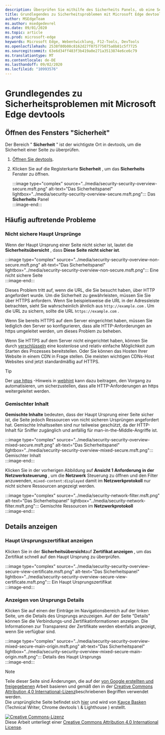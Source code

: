 ```yaml
---
description: Überprüfen Sie mithilfe des Sicherheits Panels, ob eine Seite vollständig durch HTTPS geschützt ist.
title: Grundlegendes zu Sicherheitsproblemen mit Microsoft Edge devtools
author: MSEdgeTeam
ms.author: msedgedevrel
ms.date: 09/01/2020
ms.topic: article
ms.prod: microsoft-edge
keywords: Microsoft Edge, Webentwicklung, F12-Tools, DevTools
ms.openlocfilehash: 2538f80b08c8162d27f075775075a8b81c5f7725
ms.sourcegitcommit: 63e6d34ff483f3b419a0e271a3513874e6ce6c79
ms.translationtype: MT
ms.contentlocale: de-DE
ms.lasthandoff: 09/02/2020
ms.locfileid: "10993576"
---
```

<!-- Copyright Kayce Basques 

   Licensed under the Apache License, Version 2.0 (the "License");
   you may not use this file except in compliance with the License.
   You may obtain a copy of the License at

       https://www.apache.org/licenses/LICENSE-2.0

   Unless required by applicable law or agreed to in writing, software
   distributed under the License is distributed on an "AS IS" BASIS,
   WITHOUT WARRANTIES OR CONDITIONS OF ANY KIND, either express or implied.
   See the License for the specific language governing permissions and
   limitations under the License.  -->  





# Grundlegendes zu Sicherheitsproblemen mit Microsoft Edge devtools   

  

<!--Use the **Security** Panel in [Microsoft Edge DevTools][MicrosoftEdgeDevTools] to make sure HTTPS is properly implemented on a page.  See **Why HTTPS Matters** to learn why every website should be protected with HTTPS, even sites that do not handle sensitive user data.  -->  

<!--todo: add section when why-https is available -->  

## Öffnen des Fensters "Sicherheit"   

Der Bereich " **Sicherheit** " ist der wichtigste Ort in devtools, um die Sicherheit einer Seite zu überprüfen.  

1.  [Öffnen Sie devtools][DevToolsOpen].  
1.  Klicken Sie auf die Registerkarte **Sicherheit** , um das **Sicherheits** Fenster zu öffnen.  
    
    :::image type="complex" source="../media/security-security-overview-secure.msft.png" alt-text="Das Sicherheitspanel" lightbox="../media/security-security-overview-secure.msft.png":::
       Das **Sicherheits** Panel  
    :::image-end:::  
    
## Häufig auftretende Probleme   

### Nicht sichere Haupt Ursprünge   

Wenn der Haupt Ursprung einer Seite nicht sicher ist, lautet die **Sicherheitsübersicht** , dass **Diese Seite nicht sicher ist**.  

:::image type="complex" source="../media/security-security-overview-non-secure.msft.png" alt-text="Das Sicherheitspanel" lightbox="../media/security-security-overview-non-secure.msft.png":::
   Eine nicht sichere Seite  
:::image-end:::  

Dieses Problem tritt auf, wenn die URL, die Sie besucht haben, über HTTP angefordert wurde.  Um die Sicherheit zu gewährleisten, müssen Sie Sie über HTTPS anfordern.  Wenn Sie beispielsweise die URL in der Adressleiste betrachten, sieht Sie wahrscheinlich ähnlich aus `http://example.com` .  Um die URL zu sichern, sollte die URL `https://example.com` .  

Wenn Sie bereits HTTPS auf dem Server eingerichtet haben, müssen Sie lediglich den Server so konfigurieren, dass alle HTTP-Anforderungen an https umgeleitet werden, um dieses Problem zu beheben.  

Wenn Sie HTTPS auf dem Server nicht eingerichtet haben, können Sie durch [verschlüsseln][LetsEncrypt] eine ﻿kostenlose und relativ einfache Möglichkeit zum Starten des Prozesses bereitstellen.  Oder Sie können das Hosten Ihrer Website in einem CDN in Frage stellen.  Die meisten wichtigen CDNs-Host Websites sind jetzt standardmäßig auf HTTPS.  

> [!TIP]
> Der [use https][WebhintUseHttps] -Hinweis in [webhint][Webhint] kann dazu beitragen, den Vorgang zu automatisieren, um sicherzustellen, dass alle HTTP-Anforderungen an https weitergeleitet werden.  

### Gemischter Inhalt   

**Gemischte Inhalte** bedeuten, dass der Haupt Ursprung einer Seite sicher ist, die Seite jedoch Ressourcen von nicht sicheren Ursprüngen angefordert hat.  Gemischte Inhaltsseiten sind nur teilweise geschützt, da der HTTP-Inhalt für Sniffer zugänglich und anfällig für man-in-the-Middle-Angriffe ist.  

:::image type="complex" source="../media/security-security-overview-mixed-secure.msft.png" alt-text="Das Sicherheitspanel" lightbox="../media/security-security-overview-mixed-secure.msft.png":::
   Gemischter Inhalt  
:::image-end:::  

Klicken Sie in der vorherigen Abbildung auf **Ansicht 1 Anforderung in der Netzwerksteuerung** , um die **Netzwerk** Steuerung zu öffnen und den Filter anzuwenden, `mixed-content:displayed` damit im **Netzwerkprotokoll** nur nicht sichere Ressourcen angezeigt werden.  

:::image type="complex" source="../media/security-network-filter.msft.png" alt-text="Das Sicherheitspanel" lightbox="../media/security-network-filter.msft.png":::
   Gemischte Ressourcen im **Netzwerkprotokoll**  
:::image-end:::  

## Details anzeigen   

### Haupt Ursprungszertifikat anzeigen   

Klicken Sie in der **Sicherheitsübersicht**auf **Zertifikat anzeigen** , um das Zertifikat schnell auf den Haupt Ursprung zu überprüfen.  

:::image type="complex" source="../media/security-security-overview-secure-view-certificate.msft.png" alt-text="Das Sicherheitspanel" lightbox="../media/security-security-overview-secure-view-certificate.msft.png":::
   Ein Haupt Ursprungszertifikat  
:::image-end:::  

### Anzeigen von Ursprungs Details   

Klicken Sie auf einen der Einträge im Navigationsbereich auf der linken Seite, um die Details des Ursprungs anzuzeigen.  Auf der Seite "Details" können Sie die Verbindungs-und Zertifikatinformationen anzeigen.  Die Informationen zur Transparenz der Zertifikate werden ebenfalls angezeigt, wenn Sie verfügbar sind.  

:::image type="complex" source="../media/security-security-overview-mixed-secure-main-origin.msft.png" alt-text="Das Sicherheitspanel" lightbox="../media/security-security-overview-mixed-secure-main-origin.msft.png":::
   Details des Haupt Ursprungs  
:::image-end:::  

<!--  
 


-->  

<!-- links -->  

[MicrosoftEdgeDevTools]: ../../devtools-guide-chromium.md "Microsoft Edge (Chrom)-Entwicklertools | Microsoft docs"  
[DevToolsOpen]: ../open.md "Öffnen Sie Microsoft Edge devtools | Microsoft docs"  


[LetsEncrypt]: https://letsencrypt.org "Verschlüsseln-﻿kostenlose SSL/TLS-Zertifikate"  

[Webhint]: https://webhint.io "webhint"  
[WebhintUseHttps]: https://webhint.io/docs/user-guide/hints/hint-https-only "Verwenden von HTTPS | webhint-Dokumentation"  

<!--[mixed]: /web/fundamentals/security/prevent-mixed-content/what-is-mixed-content ""  -->

> [!NOTE]
> Teile dieser Seite sind Änderungen, die auf der [von Google erstellten und freigegebenen][GoogleSitePolicies] Arbeit basieren und gemäß den in der [Creative Commons Attribution 4,0 International-Lizenz][CCA4IL]beschriebenen Begriffen verwendet werden.  
> Die ursprüngliche Seite befindet sich [hier](https://developers.google.com/web/tools/chrome-devtools/security/index) und wird von [Kayce Basken][KayceBasques] (Technical Writer, Chrome devtools \ & Lighthouse \) erstellt.  

[![Creative Commons-Lizenz][CCby4Image]][CCA4IL]  
Diese Arbeit unterliegt einer [Creative Commons Attribution 4.0 International License][CCA4IL].  

[CCA4IL]: https://creativecommons.org/licenses/by/4.0  
[CCby4Image]: https://i.creativecommons.org/l/by/4.0/88x31.png  
[GoogleSitePolicies]: https://developers.google.com/terms/site-policies  
[KayceBasques]: https://developers.google.com/web/resources/contributors/kaycebasques  
